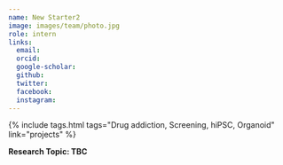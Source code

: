 ```yaml
---
name: New Starter2
image: images/team/photo.jpg
role: intern
links:
  email:
  orcid:
  google-scholar:
  github:
  twitter:
  facebook:
  instagram: 
---
```


{%
  include tags.html
  tags="Drug addiction, Screening, hiPSC, Organoid"
  link="projects"
%}

<strong>Research Topic: TBC</strong>
